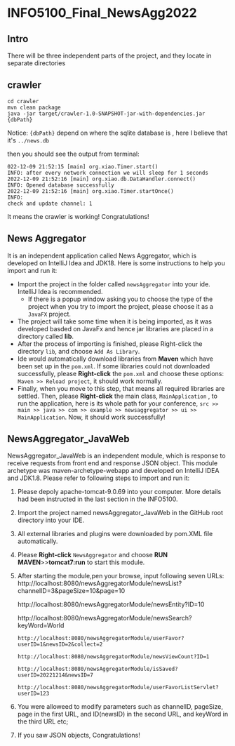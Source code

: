 # INFO5100_Final_NewsAgg2022

## Intro

There will be three independent parts of the project, and they locate in separate directories

## crawler

```shell
cd crawler
mvn clean package
java -jar target/crawler-1.0-SNAPSHOT-jar-with-dependencies.jar {dbPath} 
```
Notice: `{dbPath}` depend on where the sqlite database is , here I believe that it's `../news.db`

then you should see the output from terminal:
```shell
022-12-09 21:52:15 [main] org.xiao.Timer.start()
INFO: after every network connection we will sleep for 1 seconds
2022-12-09 21:52:16 [main] org.xiao.db.DataHandler.connect()
INFO: Opened database successfully
2022-12-09 21:52:16 [main] org.xiao.Timer.startOnce()
INFO:
check and update channel: 1
```

It means the crawler is working! Congratulations!


## News Aggregator

It is an independent application called News Aggregator, which is developed on IntelliJ Idea and JDK18. Here is some instructions to help you import and run it:
+ Import the project in the folder called  `newsAggregator`  into your ide. IntelliJ Idea is recommended.
	+ If there is a popup window asking you to choose the type of the project when you try to import the project, please choose it as a  `JavaFX`  project.
+ The project will take some time when it is being imported, as it was developed basded on JavaFx and hence jar libraries are placed in a directory called **lib**.
+ After the process of importing is finished, please Right-click the directory  `lib`, and choose  `Add As Library`.
+ Ide would automatically download libraries from **Maven** which have been set up in the `pom.xml`. If some libraries could not downloaded successfully, please **Right-click** the `pom.xml` and choose these options: `Maven >> Reload project`, it should work normally.
+ Finally, when you move to this step, that means all required libraries are settled. Then, please **Right-click** the main class, `MainApplication` , to run the application, here is its whole path for your conference, `src >> main >> java >> com >> example >> newsaggregator >> ui >> MainApplication`.  Now, it should work successfully!



## NewsAggregator_JavaWeb

 NewsAggregator_JavaWeb is an independent module, which is response to receive requests from front end and response JSON object. This module archetype was maven-archetype-webapp and  developed on IntelliJ IDEA and JDK1.8. Please refer to following steps to import and run it:
1.	Please depoly apache-tomcat-9.0.69 into your computer. More details had been instructed in the last section in the INFO5100. 
2.	Import the project  named newsAggregator_JavaWeb in the GitHub root directory into your IDE. 
3.	All external libraries and plugins were downloaded by pom.XML file automatically.
4.	Please **Right-click**  `NewsAggregator` and choose **RUN MAVEN**>>**tomcat7:run** to start this module.
5.	After starting the module,pen your browse, input following seven URLs:
	http://localhost:8080/newsAggregatorModule/newsList?channelID=3&pageSize=10&page=10

	http://localhost:8080/newsAggregatorModule/newsEntity?ID=10

	http://localhost:8080/newsAggregatorModule/newsSearch?keyWord=World

        http://localhost:8080/newsAggregatorModule/userFavor?userID=1&newsID=2&collect=2

        http://localhost:8080/newsAggregatorModule/newsViewCount?ID=1

        http://localhost:8080/newsAggregatorModule/isSaved?userID=20221214&newsID=7
        
        http://localhost:8080/newsAggregatorModule/userFavorListServlet?userID=123

6.	You were alloweed to modify parameters such as channelID, pageSize, page in the first URL, and ID(newsID) in the second URL, and keyWord in the third URL etc;
7.	If you saw JSON objects, Congratulations!



